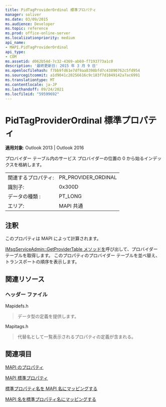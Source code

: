 ```yaml
---
title: PidTagProviderOrdinal 標準プロパティ
manager: soliver
ms.date: 03/09/2015
ms.audience: Developer
ms.topic: reference
ms.prod: office-online-server
ms.localizationpriority: medium
api_name:
- MAPI.PidTagProviderOrdinal
api_type:
- COM
ms.assetid: d062b54d-7c32-4369-ab69-f7193773a1c0
description: '最終更新日: 2015 年 3 月 9 日'
ms.openlocfilehash: f7bb9fd61e7df9aa8398bfd7c43890762c5fd954
ms.sourcegitcommit: a1d9041c20256616c9c183f7d1049142a7ac6991
ms.translationtype: MT
ms.contentlocale: ja-JP
ms.lasthandoff: 09/24/2021
ms.locfileid: "59599692"
---
```

# <a name="pidtagproviderordinal-canonical-property"></a>PidTagProviderOrdinal 標準プロパティ

  
  
**適用対象**: Outlook 2013 | Outlook 2016 
  
プロバイダー テーブル内のサービス プロバイダーの位置の 0 から始るインデックスを格納します。
  
|||
|:-----|:-----|
|関連するプロパティ:  <br/> |PR_PROVIDER_ORDINAL  <br/> |
|識別子:  <br/> |0x300D  <br/> |
|データの種類 :   <br/> |PT_LONG  <br/> |
|エリア:  <br/> |MAPI 共通  <br/> |
   
## <a name="remarks"></a>注釈

このプロパティは MAPI によって計算されます。
  
[IMsgServiceAdmin::GetProviderTable メソッドを](imsgserviceadmin-getprovidertable.md)呼び出して、プロバイダー テーブルを取得します。 このプロパティのプロバイダー テーブルを並べ替え、トランスポートの順序を表示します。 
  
## <a name="related-resources"></a>関連リソース

### <a name="header-files"></a>ヘッダー ファイル

Mapidefs.h
  
> データ型の定義を提供します。
    
Mapitags.h
  
> 代替名として一覧表示されるプロパティの定義が含まれる。
    
## <a name="see-also"></a>関連項目



[MAPI のプロパティ](mapi-properties.md)
  
[MAPI 標準プロパティ](mapi-canonical-properties.md)
  
[標準プロパティ名を MAPI 名にマッピングする](mapping-canonical-property-names-to-mapi-names.md)
  
[MAPI 名を標準プロパティ名にマッピングする](mapping-mapi-names-to-canonical-property-names.md)

